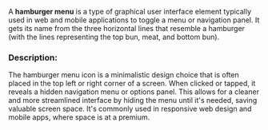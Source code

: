 A **hamburger menu** is a type of graphical user interface element typically used in web and mobile applications to toggle a menu or navigation panel. It gets its name from the three horizontal lines that resemble a hamburger (with the lines representing the top bun, meat, and bottom bun).

### Description:
The hamburger menu icon is a minimalistic design choice that is often placed in the top left or right corner of a screen. When clicked or tapped, it reveals a hidden navigation menu or options panel. This allows for a cleaner and more streamlined interface by hiding the menu until it's needed, saving valuable screen space. It's commonly used in responsive web design and mobile apps, where space is at a premium.
